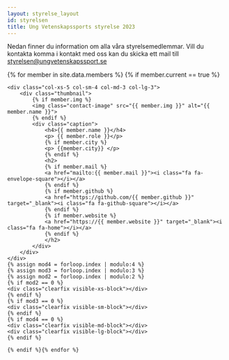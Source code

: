 ```yaml
---
layout: styrelse_layout
id: styrelsen
title: Ung Vetenskapssports styrelse 2023
---
```


Nedan finner du information om alla våra styrelsemedlemmar. Vill du kontakta komma i kontakt med oss kan du skicka ett mail till <a href="mailto:styrelsen@ungvetenskapssport.se">styrelsen@ungvetenskapssport.se</a>
<br>

<div class="row">
    {% for member in site.data.members %} {% if member.current == true %}

    <div class="col-xs-5 col-sm-4 col-md-3 col-lg-3">
        <div class="thumbnail">
            {% if member.img %}
            <img class="contact-image" src="{{ member.img }}" alt="{{ member.name }}">
            {% endif %}
            <div class="caption">
                <h4>{{ member.name }}</h4>
                <p> {{ member.role }}</p>
                {% if member.city %}
                <p> {{member.city}} </p>
                {% endif %}
                <h2>
                {% if member.mail %}
                <a href="mailto:{{ member.mail }}"><i class="fa fa-envelope-square"></i></a>
                {% endif %}
                {% if member.github %}
                <a href="https://github.com/{{ member.github }}" target="_blank"><i class="fa fa-github-square"></i></a>
                {% endif %}
                {% if member.website %}
                <a href="https://{{ member.website }}" target="_blank"><i class="fa fa-home"></i></a>
                {% endif %}
                </h2>
            </div>
        </div>
    </div>
    {% assign mod4 = forloop.index | modulo:4 %}
    {% assign mod3 = forloop.index | modulo:3 %}
    {% assign mod2 = forloop.index | modulo:2 %}
    {% if mod2 == 0 %}
    <div class="clearfix visible-xs-block"></div>
    {% endif %}
    {% if mod3 == 0 %}
    <div class="clearfix visible-sm-block"></div>
    {% endif %}
    {% if mod4 == 0 %}
    <div class="clearfix visible-md-block"></div>
    <div class="clearfix visible-lg-block"></div>
    {% endif %}

    {% endif %}{% endfor %}
</div>
